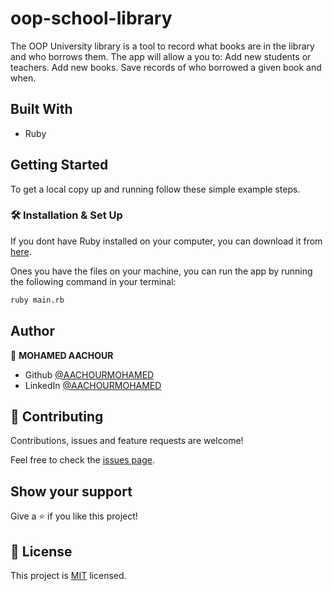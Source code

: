 # oop-school-library
The OOP University library is a tool to record what books are in the library and who borrows them. The app will allow a you to: Add new students or teachers. Add new books. Save records of who borrowed a given book and when.

## Built With

- Ruby

## Getting Started

To get a local copy up and running follow these simple example steps.

### 🛠 Installation & Set Up

If you dont have Ruby installed on your computer, you can download it from [here](https://www.ruby-lang.org/en/downloads/).

Ones you have the files on your machine, you can run the app by running the following command in your terminal:

```bash
ruby main.rb
```

## Author

👤 **MOHAMED AACHOUR**

- Github [@AACHOURMOHAMED]()
- LinkedIn [@AACHOURMOHAMED]()

## 🤝 Contributing

Contributions, issues and feature requests are welcome!

Feel free to check the [issues page]().

## Show your support

Give a ⭐️ if you like this project!

## 📝 License

This project is [MIT](
    ./LICENSE
) licensed.
